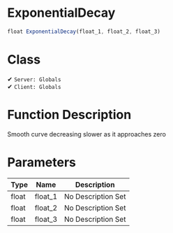 # ExponentialDecay
```js	
float ExponentialDecay(float_1, float_2, float_3)
```
# Class
✔ `Server: Globals`  
✔ `Client: Globals`  

# Function Description
Smooth curve decreasing slower as it approaches zero
# Parameters
Type|Name|Description
--|--|--
float|float_1|No Description Set
float|float_2|No Description Set
float|float_3|No Description Set
